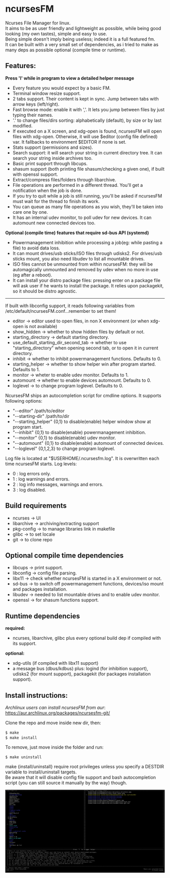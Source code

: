 # ncursesFM
Ncurses File Manager for linux.  
It aims to be as user friendly and lightweight as possible, while being good looking (my own tastes), simple and easy to use.  
Being simple doesn't imply being useless; indeed it is a full featured fm.  
It can be built with a very small set of dependencies, as i tried to make as many deps as possible optional (compile time or runtime).

## Features:

**Press 'l' while in program to view a detailed helper message**

* Every feature you would expect by a basic FM.
* Terminal window resize support.
* 2 tabs support. Their content is kept in sync. Jump between tabs with arrow keys (left/right).
* Fast browse mode: enable it with ','. It lets you jump between files by just typing their names.
* '.' to change files/dirs sorting: alphabetically (default), by size or by last modified.
* If executed on a X screen, and xdg-open is found, ncursesFM will open files with xdg-open.
Otherwise, it will use $editor (config file defined) var. It fallbacks to environment $EDITOR if none is set.
* Stats support (permissions and sizes).
* Search support: it will search your string in current directory tree. It can search your string inside archives too.
* Basic print support through libcups.
* shasum support (both printing file shasum/checking a given one), if built with openssl support.
* Extract/compress files/folders through libarchive.
* File operations are performed in a different thread. You'll get a notification when the job is done.
* If you try to quit while a job is still running, you'll be asked if ncursesFM must wait for the thread to finish its work.
* You can queue as many file operations as you wish, they'll be taken into care one by one.
* It has an internal udev monitor, to poll udev for new devices. It can automount new connected devices too.

**Optional (compile time) features that require sd-bus API (systemd)**
* Powermanagement inhibition while processing a job(eg: while pasting a file) to avoid data loss.
* It can mount drives/usb sticks/ISO files through udisks2. For drives/usb sticks mount, you also need libudev to list all mountable drives.
* ISO files cannot be unmounted from within ncursesFM: they will be automagically unmounted and removed by udev when no more in use (eg after a reboot).
* It can install your distro package files: pressing enter on a package file will ask user if he wants to install the package. It relies upon packagekit, so it should be distro agnostic.

---

If built with libconfig support, it reads following variables from /etc/default/ncursesFM.conf...remember to set them!
* editor -> editor used to open files, in non X environment (or when xdg-open is not available)
* show_hidden -> whether to show hidden files by default or not.
* starting_directory -> default starting directory.
* use_default_starting_dir_second_tab -> whether to use "starting_directory" when opening second tab, or to open it in current directory.
* inhibit -> whether to inhibit powermanagement functions. Defaults to 0.
* starting_helper -> whether to show helper win after program started. Defaults to 1.
* monitor -> wheter to enable udev monitor. Defaults to 1.
* automount -> whether to enable devices automount. Defaults to 0.
* loglevel -> to change program loglevel. Defaults to 0.

NcursesFM ships an autocompletion script for cmdline options. It supports following options:
* "--editor" /path/to/editor
* "--starting-dir" /path/to/dir
* "--starting_helper" {0,1} to disable(enable) helper window show at program start.
* "--inhibit" {0,1} to disable(enable) powermanagement inhibition.
* "--monitor" {0,1} to disable(enable) udev monitor.
* "--automount" {0,1} to disable(enable) automount of connected devices.
* "--loglevel" {0,1,2,3} to change program loglevel.

Log file is located at "$USERHOME/.ncursesfm.log". It is overwritten each time ncursesFM starts. Log levels:
* 0 : log errors only.
* 1 : log warnings and errors.
* 2 : log info messages, warnings and errors.
* 3 : log disabled.

## Build requirements

* ncurses    -> UI
* libarchive -> archiving/extracting support
* pkg-config -> to manage libraries link in makefile
* glibc      -> to set locale
* git        -> to clone repo

## Optional compile time dependencies

* libcups   -> print support.
* libconfig -> config file parsing.
* libx11    -> check whether ncursesFM is started in a X environment or not.
* sd-bus    -> to switch off powermanagement functions, devices/iso mount and packages installation.
* libudev   -> needed to list mountable drives and to enable udev monitor.
* openssl   -> for shasum functions support.

## Runtime dependencies

**required:**
* ncurses, libarchive, glibc plus every optional build dep if compiled with its support.

**optional:**
* xdg-utils (if compiled with libx11 support)
* a message bus (dbus/kdbus) plus: logind (for inhibition support), udisks2 (for mount support), packagekit (for packages installation support).

## Install instructions:

*Archlinux users can install ncursesFM from aur*: https://aur.archlinux.org/packages/ncursesfm-git/

Clone the repo and move inside new dir, then:

    $ make
    $ make install

To remove, just move inside the folder and run:

    $ make uninstall

make {install/uninstall} require root privileges unless you specify a DESTDIR variable to install/uninstall targets.  
Be aware that it will disable config file support and bash autocompletion script (you can still source it manually by the way) though.

![Alt text](ncursesfm.png?raw=true)